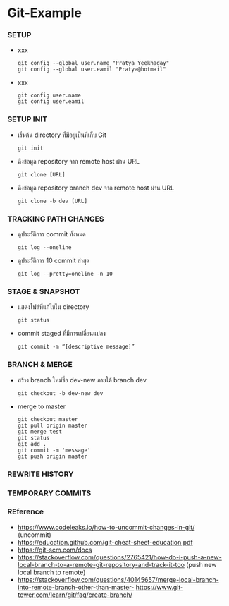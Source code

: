 # Git-Example

### SETUP

- xxx

      git config --global user.name "Pratya Yeekhaday"
      git config --global user.eamil "Pratya@hotmail"

- xxx

      git config user.name
      git config user.eamil

### SETUP INIT

- เริ่มต้น directory ที่มีอยู่เป็นที่เก็บ Git

      git init 
      
- ดึงข้อมูล repository จาก remote host ผ่าน URL

      git clone [URL]
      
- ดึงข้อมูล repository branch dev จาก remote host ผ่าน URL

      git clone -b dev [URL]

### TRACKING PATH CHANGES

- ดูประวัติการ commit ทั้งหมด

      git log --oneline

- ดูประวัติการ 10 commit ล่าสุด 

      git log --pretty=oneline -n 10

### STAGE & SNAPSHOT

- แสดงไฟล์ที่แก้ไขใน directory

      git status

- commit staged ที่มีการเปลี่ยนแปลง 

      git commit -m “[descriptive message]”
      
### BRANCH & MERGE
   
- สร้าง branch ใหม่ชื่อ dev-new ภายใต้ branch dev
 
      git checkout -b dev-new dev

- merge to master

      git checkout master
      git pull origin master
      git merge test
      git status
      git add .
      git commit -m 'message'
      git push origin master

### REWRITE HISTORY

### TEMPORARY COMMITS

### REference

- https://www.codeleaks.io/how-to-uncommit-changes-in-git/ (uncommit)
- https://education.github.com/git-cheat-sheet-education.pdf
- https://git-scm.com/docs
- https://stackoverflow.com/questions/2765421/how-do-i-push-a-new-local-branch-to-a-remote-git-repository-and-track-it-too (push new local branch to remote)
- https://stackoverflow.com/questions/40145657/merge-local-branch-into-remote-branch-other-than-master- https://www.git-tower.com/learn/git/faq/create-branch/
